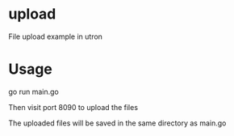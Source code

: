 # upload
File upload example in utron


# Usage
go run main.go

Then visit port 8090 to upload the files

The uploaded files will be saved in the same directory as main.go

